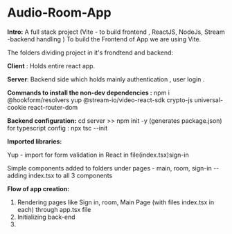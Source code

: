# Audio-Room-App
**Intro:**
A full stack project (Vite - to build frontend , ReactJS, NodeJs, Stream -backend handling )
To build the Frontend of App we are using Vite.

 
The folders dividing project in it's frondtend and backend:

**Client** : Holds entire react app.

**Server**: Backend side which holds mainly authentication , user login .

**Commands to install the non-dev dependencies :**
npm i @hookform/resolvers 
yup @stream-io/video-react-sdk crypto-js universal-cookie react-router-dom

**Backend configuration:**
cd server  >> npm init -y (generates package.json)
for typescript config : npx tsc --init


**Imported libraries:**

Yup - import for form validation in React in file(index.tsx)sign-in


Simple components added to folders under pages - main, room, sign-in -- adding index.tsx to all 3 components

**Flow of app creation:**
1. Rendering pages like Sign in, room, Main Page (with files index.tsx in each) through app.tsx file
2. Initializing back-end
3. 
